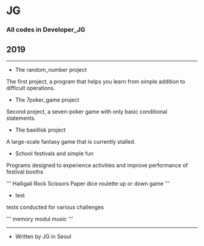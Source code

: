 # JG
### All codes in Developer_JG

## 2019
---

- The random_number project

The first project, a program that helps you learn from simple addition to difficult operations.


- The 7poker_game project

Second project, a seven-poker game with only basic conditional statements.


- The basillisk project

A large-scale fantasy game that is currently stalled.



- School festivals and simple fun

Programs designed to experience activities and
improve performance of festival booths

'''
Halligali
Rock Scissors Paper
dice
roulette
up or down game
'''



- test

tests conducted for various challenges

'''
memory
modul
music
'''


---
 * Written by JG in Seoul
